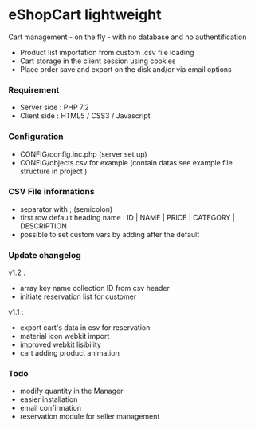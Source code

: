 # eShopCart lightweight

Cart management - on the fly - with no database and no authentification
- Product list importation from custom .csv file loading
- Cart storage in the client session using cookies
- Place order save and export on the disk and/or via email options

### Requirement
- Server side : PHP 7.2
- Client side : HTML5 / CSS3 / Javascript

### Configuration
- CONFIG/config.inc.php (server set up)
- CONFIG/objects.csv for example (contain datas see example file structure in project )

### CSV File informations
- separator with ; (semicolon)
- first row default heading name  : ID | NAME | PRICE | CATEGORY | DESCRIPTION
- possible to set custom vars by adding after the default

### Update changelog
v1.2 :
- array key name collection ID from csv header
- initiate reservation list for customer

v1.1 :
- export cart's data in csv for reservation
- material icon webkit import
- improved webkit lisibility
- cart adding product animation

### Todo
- modify quantity in the Manager
- easier installation
- email confirmation
- reservation module for seller management
